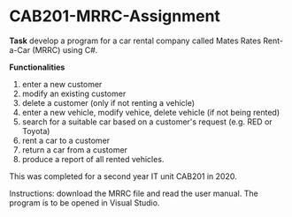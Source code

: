 # CAB201-MRRC-Assignment
**Task** develop a program for a car rental company called Mates Rates Rent-a-Car (MRRC) using C#. 

**Functionalities** 
1) enter a new customer
2) modify an existing customer
3) delete a customer (only if not renting a vehicle)
4) enter a new vehicle, modify vehice, delete vehicle (if not being rented)
5) search for a suitable car based on a customer's request (e.g. RED or Toyota)
6) rent a car to a customer
7) return a car from a customer
8) produce a report of all rented vehicles. 

This was completed for a second year IT unit CAB201 in 2020. 

Instructions: download the MRRC file and read the user manual. The program is to be opened in Visual Studio. 
